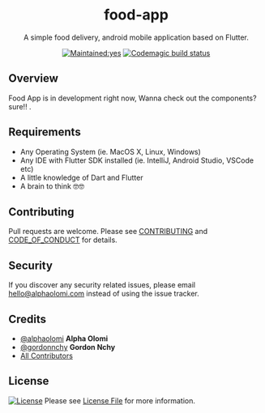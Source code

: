 <h1 align="center">food-app</h1>
<p align="center">A simple food delivery, android mobile application based on Flutter.</p>


<p align="center">
  <a href="/"><img src="https://img.shields.io/badge/Maintained%3F-yes-green.svg?style=flat-square" alt="Maintained:yes"></a>
<a href="https://codemagic.io/apps/5dc1abd80679e133d809c831/5dc1abd80679e133d809c830/latest_build"><img src="https://api.codemagic.io/apps/5dc1abd80679e133d809c831/5dc1abd80679e133d809c830/status_badge.svg" alt="Codemagic build status"></a>

</p>

## Overview

Food App is in development right now, Wanna check out the components? sure!! .


## Requirements
* Any Operating System (ie. MacOS X, Linux, Windows)
* Any IDE with Flutter SDK installed (ie. IntelliJ, Android Studio, VSCode etc)
* A little knowledge of Dart and Flutter
* A brain to think 🤓🤓


## Contributing

Pull requests are welcome. Please see [CONTRIBUTING](./.github/CONTRIBUTING.md) and [CODE_OF_CONDUCT](./.github/CODE_OF_CONDUCT.md) for details.

## Security

If you discover any security related issues, please email [hello@alphaolomi.com](mailto:hello@alphaolomi.com) instead of using the issue tracker.

## Credits

-   [@alphaolomi](https://github.com/alphaolomi/) **Alpha Olomi**
-   [@gordonnchy](https://github.com/gordonnchy/) **Gordon Nchy**
-   [All Contributors][link-contributors]

## License

[![License](https://img.shields.io/badge/License-BSD%203--Clause-blue.svg)](https://opensource.org/licenses/BSD-3-Clause) Please see [License File](LICENSE) for more information.

[link-contributors]: ../../contributors
